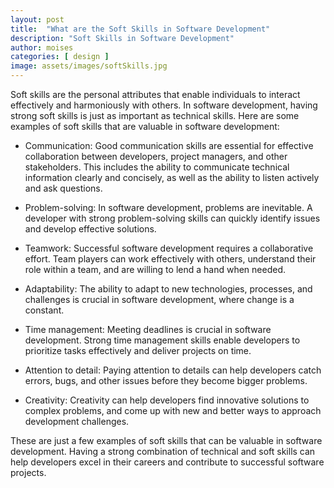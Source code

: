 ```yaml
---
layout: post
title:  "What are the Soft Skills in Software Development"
description: "Soft Skills in Software Development"
author: moises
categories: [ design ]
image: assets/images/softSkills.jpg
---
```


Soft skills are the personal attributes that enable individuals to interact effectively and harmoniously with others. In software development, having strong soft skills is just as important as technical skills. Here are some examples of soft skills that are valuable in software development:

- Communication: Good communication skills are essential for effective collaboration between developers, project managers, and other stakeholders. This includes the ability to communicate technical information clearly and concisely, as well as the ability to listen actively and ask questions.

- Problem-solving: In software development, problems are inevitable. A developer with strong problem-solving skills can quickly identify issues and develop effective solutions.

- Teamwork: Successful software development requires a collaborative effort. Team players can work effectively with others, understand their role within a team, and are willing to lend a hand when needed.

- Adaptability: The ability to adapt to new technologies, processes, and challenges is crucial in software development, where change is a constant.

- Time management: Meeting deadlines is crucial in software development. Strong time management skills enable developers to prioritize tasks effectively and deliver projects on time.

- Attention to detail: Paying attention to details can help developers catch errors, bugs, and other issues before they become bigger problems.

- Creativity: Creativity can help developers find innovative solutions to complex problems, and come up with new and better ways to approach development challenges.

These are just a few examples of soft skills that can be valuable in software development. Having a strong combination of technical and soft skills can help developers excel in their careers and contribute to successful software projects.
